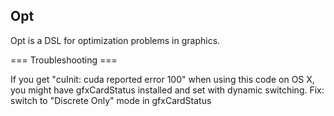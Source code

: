 Opt
---

Opt is a DSL for optimization problems in graphics.

=== Troubleshooting ===

If you get "cuInit: cuda reported error 100" when using this code on OS X, you might have gfxCardStatus installed and set with dynamic switching. Fix: switch to "Discrete Only" mode in gfxCardStatus